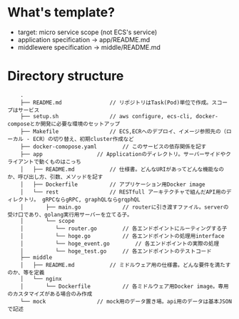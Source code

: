# What's template?
- target: micro service scope (not ECS's service)
- application specification  -> app/README.md
- middlewere specification  -> middle/README.md

# Directory structure

```
	.
	├── README.md 				// リポジトリはTask(Pod)単位で作成。スコープはサービス 
	├── setup.sh				// aws configure, ecs-cli, docker-composeとか開発に必要な環境のセットアップ
	├── Makefile				// ECS,ECRへのデプロイ、イメージ参照先の（ローカル - ECR）の切り替え、初期cluster作成など
	├── docker-comopose.yaml		// このサービスの依存関係を記す
	├── app					// Applicationのディレクトリ。サーバーサイドやクライアントで動くものはこっち
	│   ├── README.md 			// 仕様書。どんなURIがあってどんな機能なのか、呼び出し方、引数、メソッドを記す
	│   ├── Dockerfile			// アプリケーション用Docker image
	│   └── rest 				// RESTfull アーキテクチャで組んだAPI用のディレクトリ。 gRPCならgRPC, graphQLならgrqphQL
	│       ├── main.go 			// routerに引き渡すファイル。serverの受け口であり、golang実行用サーバーを立てる子。
	│       └── scope			
	│          └── router.go 		// 各エンドポイントにルーティングする子
	│          └── hoge.go 			// 各エンドポイントの処理用interface
	│          └── hoge_event.go		// 各エンドポイントの実際の処理
	│          └── hoge_test.go		// 各エンドポイントのテストコード
	├── middle
	│   ├── README.md 			// ミドルウェア用の仕様書。どんな要件を満たすのか、等を定義
	│   └── nginx
	│       └── Dockerfile			// 各ミドルウェア用Docker image。専用のカスタマイズがある場合のみ作成
	└── mock				// mock用のデータ置き場。api用のデータは基本JSONで記述
```
